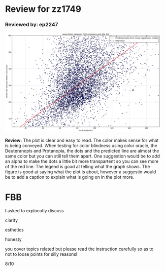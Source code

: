 #  Review for zz1749
### Reviewed by: ep2247

![image](plot_zz1749.png)


**Review:**
    The plot is clear and easy to read.  The color makes sense for what is being conveyed.  When testing for color blindness using color oracle, the Deuteranopis and Protanopia, the dots and the predicted line are almost the same color but you can still tell them apart.  One suggestion would be to add an alpha to make the dots a little bit more transpartent so you can see more of the red line.  The legend is good at telling what the graph shows.  The figure is good at saying what the plot is about, however a suggestin would be to add a caption to explain what is going on in the plot more.


# FBB

I asked to explocotly discuss

clarity

esthetics

honesty

you cover topics related but please read the instruction carefully so as to not to loose points for silly reasons!

8/10
